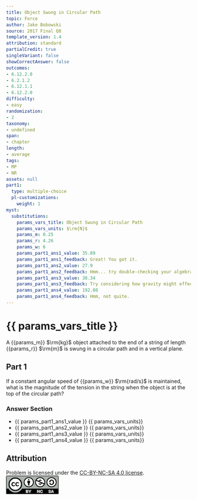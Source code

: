 ```yaml
---
title: Object Swung in Circular Path
topic: Force
author: Jake Bobowski
source: 2017 Final Q8
template_version: 1.4
attribution: standard
partialCredit: true
singleVariant: false
showCorrectAnswer: false
outcomes:
- 6.12.2.0
- 6.2.1.2
- 6.12.1.1
- 6.12.2.0
difficulty:
- easy
randomization:
- 2
taxonomy:
- undefined
span:
- chapter
length:
- average
tags:
- MP
- NR
assets: null
part1:
  type: multiple-choice
  pl-customizations:
    weight: 1
myst:
  substitutions:
    params_vars_title: Object Swung in Circular Path
    params_vars_units: $\rm{N}$
    params_m: 0.25
    params_r: 4.26
    params_w: 6
    params_part1_ans1_value: 35.89
    params_part1_ans1_feedback: Great! You got it.
    params_part1_ans2_value: 27.9
    params_part1_ans2_feedback: Hmm... try double-checking your algebra.
    params_part1_ans3_value: 38.34
    params_part1_ans3_feedback: Try considering how gravity might effect the tension.
    params_part1_ans4_value: 192.08
    params_part1_ans4_feedback: Hmm, not quite.
---
```

# {{ params_vars_title }}
A {{params_m}} $\rm{kg}$ object attached to the end of a string of length {{params_r}} $\rm{m}$ is swung in a circular path
and in a vertical plane.

## Part 1

If a constant angular speed of {{params_w}} $\rm{rad/s}$ is maintained, what is the magnitude of the tension in the string when the object is at the top of the circular path?

### Answer Section

- {{ params_part1_ans1_value }} {{ params_vars_units}}
- {{ params_part1_ans2_value }} {{ params_vars_units}}
- {{ params_part1_ans3_value }} {{ params_vars_units}}
- {{ params_part1_ans4_value }} {{ params_vars_units}}

## Attribution

Problem is licensed under the [CC-BY-NC-SA 4.0 license](https://creativecommons.org/licenses/by-nc-sa/4.0/).<br> ![The Creative Commons 4.0 license requiring attribution-BY, non-commercial-NC, and share-alike-SA license.](https://raw.githubusercontent.com/firasm/bits/master/by-nc-sa.png)